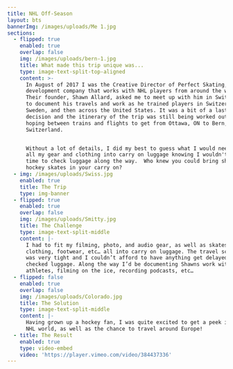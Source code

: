 ```yaml
---
title: NHL Off-Season
layout: bts
bannerImg: /images/uploads/Me 1.jpg
sections:
  - flipped: true
    enabled: true
    overlap: false
    img: /images/uploads/bern-1.jpg
    title: What made this trip unique was...
    type: image-text-split-top-aligned
    content: >-
      In August of 2017 I was the Creative Director of Perfect Skating, a hockey
      development company that works with NHL players from around the world.
      Their founder, Shawn Allard, asked me to meet up with him in Switzerland
      to document his travels and work as he trained players in Switzerland,
      Sweden, and then across the United States. It was a bit of a last minute
      decision and the itinerary of the trip was still being worked out as I was
      hoping between trains and flights to get from Ottawa, ON to Bern,
      Switzerland. 


      Without a lot of details, I did my best to guess what I would need and fit
      all my gear and clothing into carry on luggage knowing I wouldn't have
      time to check luggage along the way.  Who knew you could bring sharp
      hockey skates in your carry on?
  - img: /images/uploads/Swiss.jpg
    enabled: true
    title: The Trip
    type: img-banner
  - flipped: true
    enabled: true
    overlap: false
    img: /images/uploads/Smitty.jpg
    title: The Challenge
    type: image-text-split-middle
    content: |-
      I had to fit my filming, photo, and audio gear, as well as skates,
      clothing, footwear, etc… all into carry on luggage. The travel schedule
      was very tight and I couldn’t afford to have anything get delayed in
      checked luggage. Along the way I’d be documenting Shawns work with various
      athletes, filming on the ice, recording podcasts, etc…
  - flipped: false
    enabled: true
    overlap: false
    img: /images/uploads/Colorado.jpg
    title: The Solution
    type: image-text-split-middle
    content: |-
      Having grown up a hockey fan, I was quite excited to get a peek into the
      NHL world, as well as the chance to travel around Europe!
  - title: The Result
    enabled: true
    type: video-embed
    video: 'https://player.vimeo.com/video/384437336'
---
```

